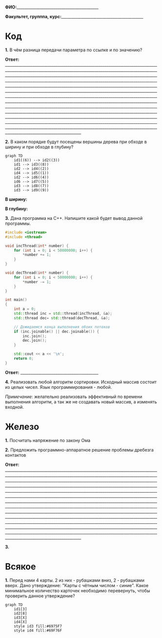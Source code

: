 **ФИО:**__________________________________________

**Факультет, групппа, курс:**__________________________________________

# Код
**1\.** В чём разница передачи параметра по ссылке и по значению?

**Ответ:** _____________________________________________________________________________________________________________________________________________________________________________________________________________________________________________________________________________________________________________________________________________________________________________________________________________________________________________________________________________________________________________________________________________________________________________________________________________________________________________________________________________________________________________________________________________________________________________________________________________________________________________________________________________________________________________________________________________________________________________________________________________________________________________________________________________________________

**2\.** В каком порядке будут посещены вершины дерева при обходе в ширину и при обходе в глубину?
```mermaid
graph TD
    id1((6)) --> id2((3))
    id1 --> id3((8))
    id2 --> id4((2))
    id4 --> id5((1))
    id2 --> id6((4))
    id6 --> id7((5))
    id3 --> id8((7))
    id3 --> id9((9))
```
**В ширину:**

**В глубину:**

<p style="page-break-before: always">

**3\.** Дана программа на C++. Напишите какой будет вывод данной программы. 
```cpp
#include <iostream>
#include <thread>

void incThread(int* number) {
    for (int i = 0; i < 50000000; i++) {
        *number += 1;
    }
}

void decThread(int* number) {
    for (int i = 0; i < 50000000; i++) {
        *number -= 1;
    }
}

int main()
{
    int a = 0;
    std::thread inc = std::thread(incThread, &a);
    std::thread dec= std::thread(decThread, &a);

    // Дожидаемся конца выполнения обоих потоков
    if (inc.joinable() || dec.joinable()) {
        inc.join();
        dec.join();
    }

    std::cout << a << '\n';
    return 0;
}
```

**Ответ:** ________________________________________

<p style="page-break-before: always">

**4\.** Реализовать любой алгоритм сортировки. Исходный массив состоит из целых чисел. Язык программирования - любой.

*Примечание*: желательно реализовать эффективный по времени выполнения алгоритм, а так же не создавать новый массив, а изменять входной.

<p style="page-break-before: always">

# Железо
**1\.** Посчитать напряжение по закону Ома

**2\.** Предложить программно-аппаратное решение проблемы дребезга контактов

**Ответ:** _____________________________________________________________________________________________________________________________________________________________________________________________________________________________________________________________________________________________________________________________________________________________________________________________________________________________________________________________________________________________________________________________________________________________________________________________________________________________________________________________________________________________________________________________________________________________________________________________________________________________________________________________________________________________________________________________________________________________________________________________________________________________________________________________________________________________

**3\.** 

# Всякое

**1\.** Перед нами 4 карты. 2 из них - рубашками вниз, 2 - рубашками вверх. Дано утверждение: "Карты с чётным числом - синие". Какое минимальное количество карточек необходимо перевернуть, чтобы проверить данное утверждение?

```mermaid
graph TD
    id1[3]
    id2[8]
    id3[X]
    id4[X]
    style id3 fill:#6975F7
    style id4 fill:#69F76F
```
